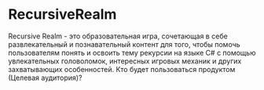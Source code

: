 # RecursiveRealm
 Recursive Realm - это образовательная игра, сочетающая в себе развлекательный и познавательный контент для того, чтобы помочь пользователям понять и освоить тему рекурсии на языке C# с помощью увлекательных головоломок, интересных игровых механик и других захватывающих особенностей.
Кто будет пользоваться продуктом (Целевая аудитория)?

